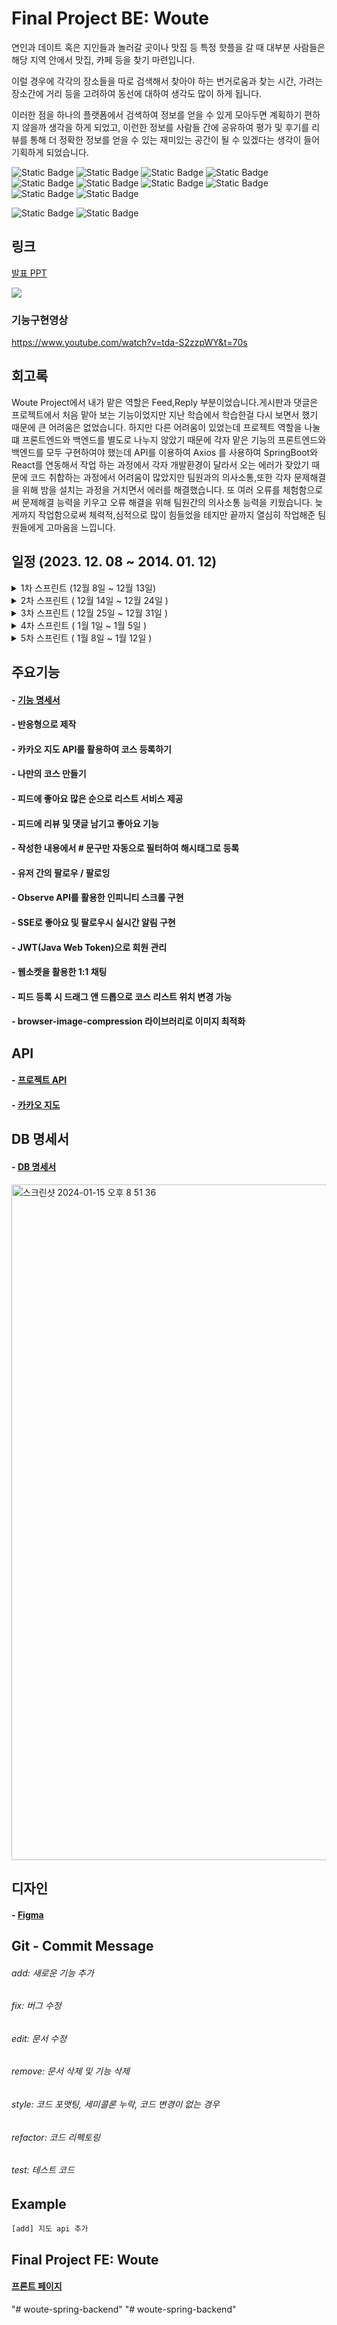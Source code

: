 # Final Project BE: Woute 
연인과 데이트 혹은 지인들과 놀러갈 곳이나 맛집 등 특정 핫플을 갈 때 대부분 사람들은 해당 지역 안에서 맛집, 카페 등을 찾기 마련입니다. 

이럴 경우에 각각의 장소들을 따로 검색해서 찾아야 하는 번거로움과 찾는 시간, 가려는 장소간에 거리 등을 고려하여 동선에 대하여 생각도 많이 하게 됩니다. 

이러한 점을 하나의 플랫폼에서 검색하여 정보를 얻을 수 있게 모아두면 계획하기 편하지 않을까 생각을 하게 되었고, 이런한 정보를 사람들 간에 공유하여 평가 및 후기를 리뷰를 통해 
더 정확한 정보를 얻을 수 있는 재미있는 공간이 될 수 있겠다는 생각이 들어 기획하게 되었습니다.

![Static Badge](https://img.shields.io/badge/java-17-green)
![Static Badge](https://img.shields.io/badge/springboot-3.2.1-green)
![Static Badge](https://img.shields.io/badge/gradle-8.5-green)
![Static Badge](https://img.shields.io/badge/jpa-3.2.1-green)
![Static Badge](https://img.shields.io/badge/Hibernate-6.0.6-green)
![Static Badge](https://img.shields.io/badge/SpringSecurity-6.1.2-green)
![Static Badge](https://img.shields.io/badge/ojdbc11-23.3.0.23.09-green)
![Static Badge](https://img.shields.io/badge/websocket-6.1.2-green)
![Static Badge](https://img.shields.io/badge/jjwt-0.11.2-green)
![Static Badge](https://img.shields.io/badge/SwaggerUI-2.0.2-green)

![Static Badge](https://img.shields.io/badge/React-18.2.0-blue)
![Static Badge](https://img.shields.io/badge/Axios-1.6.3-blue)


## 링크
[발표 PPT](https://github.com/121Mbp/woute-spring-backend/files/14001736/bts2woute_final.pdf)


  <img src="https://github.com/galyeonsu/CafeAnyOne/assets/149341822/d80ae4ec-5ff4-4300-b832-a965d798ae0e">

### 기능구현영상
https://www.youtube.com/watch?v=tda-S2zzpWY&t=70s


## 회고록
 Woute Project에서 내가 맡은 역할은 Feed,Reply 부분이었습니다.게시판과 댓글은 프로젝트에서 처음 맡아 보는 기능이었지만 지난 학습에서 학습한걸 다시 보면서 했기 때문에 큰 어려움은 없었습니다. 하지만 다른 어려움이 있었는데 
 프로젝트 역할을 나눌떄 프론트엔드와 백엔드를 별도로 나누지 않았기 때문에 각자 맡은 기능의 프론트엔드와 백엔드를 모두 구현하여야 했는데 API를 이용하여 Axios 를 사용하여 SpringBoot와 React를 
 연동해서 작업 하는 과정에서 각자 개발환경이 달라서 오는 에러가 잦았기 때문에 코드 취합하는 과정에서 어려움이 많았지만 팀원과의 의사소통,또한 각자 문제해결을 위해 밤을 설치는 과정을 거치면서
 에러를 해결했습니다. 또 여러 오류를 체험함으로써 문제해결 능력을 키우고 오류 해결을 위해 팀원간의 의사소통 능력을 키웠습니다. 늦게까지 작업함으로써 체력적,심적으로 많이 힘들었을 테지만 끝까지 열심히 작업해준 팀원들에게 고마움을 느낍니다.

## 일정 (2023. 12. 08 ~ 2014. 01. 12)
<details>
<summary>1차 스프린트 (12월 8일 ~ 12월 13일)</summary>

###### - 백엔드: api문서, db 설계 등 문서 작성
###### - 디자인
</details>
<details>
<summary>2차 스프린트 ( 12월 14일 ~ 12월 24일 )</summary>

###### - 프론트엔드: React를 통한 화면 구성
</details>
<details>
<summary>3차 스프린트 ( 12월 25일 ~ 12월 31일 )</summary>

###### - 백엔드: api 만들기
</details>
<details>
<summary>4차 스프린트 ( 1월 1일 ~ 1월 5일 )</summary>

###### - api에 맞게 프론트 상호테스트
###### - aws 배포
</details>
<details>
<summary>5차 스프린트 ( 1월 8일 ~ 1월 12일 )</summary>

###### - QA
###### - 발표준비
</details>


## 주요기능
#### - [기능 명세서](https://longing-anorak-f8d.notion.site/842a3c162b11444cadb4b8df288ed331)
#### - 반응형으로 제작
#### - 카카오 지도 API를 활용하여 코스 등록하기
#### - 나만의 코스 만들기
#### - 피드에 좋아요 많은 순으로 리스트 서비스 제공
#### - 피드에 리뷰 및 댓글 남기고 좋아요 기능
#### - 작성한 내용에서 # 문구만 자동으로 필터하여 해시태그로 등록 
#### - 유저 간의 팔로우 / 팔로잉
#### - Observe API를 활용한 인피니티 스크롤 구현
#### - SSE로 좋아요 및 팔로우시 실시간 알림 구현
#### - JWT(Java Web Token)으로 회원 관리
#### - 웹소켓을 활용한 1:1 채팅
#### - 피드 등록 시 드래그 앤 드롭으로 코스 리스트 위치 변경 가능
#### - browser-image-compression 라이브러리로 이미지 최적화 


## API 
#### - [프로젝트 API](https://documenter.getpostman.com/view/29577486/2s9YsJBCTc)
#### - [카카오 지도](https://apis.map.kakao.com/)


## DB 명세서
#### - [DB 명세서](https://dbdiagram.io/d/woute-6576c54756d8064ca0c5d313)

<img width="1081" alt="스크린샷 2024-01-15 오후 8 51 36" src="https://github.com/121Mbp/woute-spring-backend/assets/11451648/bb742aed-6d75-49b0-bf34-92235107c523">


## 디자인
#### - [Figma](https://www.figma.com/file/8iwfRwvip10JUyIMfvdBeP/Untitled?type=design&node-id=0%3A1&mode=design&t=hZsNY8zI1ZsSFuz2-1)


## Git - Commit Message 

###### add: 새로운 기능 추가
###### fix: 버그 수정
###### edit: 문서 수정
###### remove: 문서 삭제 및 기능 삭제
###### style: 코드 포맷팅, 세미콜론 누락, 코드 변경이 없는 경우
###### refactor: 코드 리펙토링
###### test: 테스트 코드

## Example
```
[add] 지도 api 추가
```

## Final Project FE: Woute
#### [프론트 페이지](https://github.com/121Mbp/woute-react-frontend)
"# woute-spring-backend" 
"# woute-spring-backend" 


